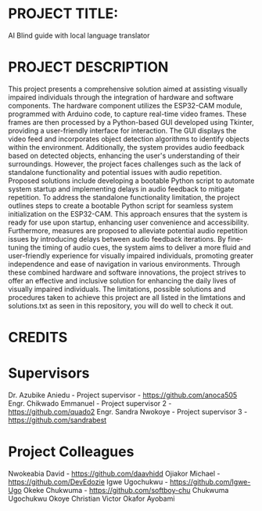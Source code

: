 # PROJECT TITLE:
AI Blind guide with local language translator
# PROJECT DESCRIPTION
This project presents a comprehensive solution aimed at assisting visually impaired individuals through the integration of hardware and software components. The hardware component utilizes the ESP32-CAM module, programmed with Arduino code, to capture real-time video frames. These frames are then processed by a Python-based GUI developed using Tkinter, providing a user-friendly interface for interaction. The GUI displays the video feed and incorporates object detection algorithms to identify objects within the environment. Additionally, the system provides audio feedback based on detected objects, enhancing the user's understanding of their surroundings. However, the project faces challenges such as the lack of standalone functionality and potential issues with audio repetition. Proposed solutions include developing a bootable Python script to automate system startup and implementing delays in audio feedback to mitigate repetition.
To address the standalone functionality limitation, the project outlines steps to create a bootable Python script for seamless system initialization on the ESP32-CAM. This approach ensures that the system is ready for use upon startup, enhancing user convenience and accessibility. Furthermore, measures are proposed to alleviate potential audio repetition issues by introducing delays between audio feedback iterations. By fine-tuning the timing of audio cues, the system aims to deliver a more fluid and user-friendly experience for visually impaired individuals, promoting greater independence and ease of navigation in various environments. Through these combined hardware and software innovations, the project strives to offer an effective and inclusive solution for enhancing the daily lives of visually impaired individuals.
The limitations, possible solutions and procedures taken to achieve this project are all listed in the limtations and solutions.txt as seen in this repository, you will do well to check it out.

# CREDITS
# Supervisors
Dr. Azubike Aniedu - Project supervisor - https://github.com/anoca505
Engr. Chikwado Emmanuel - Project supervisor 2 - https://github.com/quado2
Engr. Sandra Nwokoye - Project supervisor 3 - https://github.com/sandrabest
# Project Colleagues
Nwokeabia David - https://github.com/daavhidd
Ojiakor Michael - https://github.com/DevEdozie
Igwe Ugochukwu - https://github.com/Igwe-Ugo
Okeke Chukwuma - https://github.com/softboy-chu
Chukwuma Ugochukwu
Okoye Christian
Victor Okafor
Ayobami
